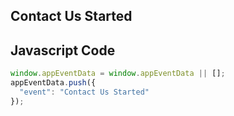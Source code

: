 ## Contact Us Started

## Javascript Code
```js
window.appEventData = window.appEventData || [];
appEventData.push({
  "event": "Contact Us Started"
});
```